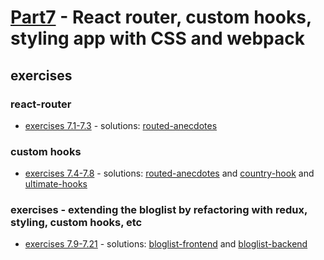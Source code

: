 # [Part7](https://fullstackopen.com/en/part7) - React router, custom hooks, styling app with CSS and webpack

## exercises
### react-router
- [exercises 7.1-7.3](https://fullstackopen.com/en/part7/react_router#exercises-7-1-7-3) - solutions: [routed-anecdotes](https://github.com/mkcyoung/fullstack-helsinki/tree/main/part7/routed-anecdotes)
### custom hooks
- [exercises 7.4-7.8](https://fullstackopen.com/en/part7/custom_hooks#exercises-7-4-7-8) - solutions: [routed-anecdotes](https://github.com/mkcyoung/fullstack-helsinki/tree/main/part7/routed-anecdotes) and [country-hook](https://github.com/mkcyoung/fullstack-helsinki/tree/main/part7/country-hook) and [ultimate-hooks](https://github.com/mkcyoung/fullstack-helsinki/tree/main/part7/ultimate-hooks)
### exercises - extending the bloglist by refactoring with redux, styling, custom hooks, etc
- [exercises 7.9-7.21](https://fullstackopen.com/en/part7/exercises_extending_the_bloglist#exercises-7-9-7-21) - solutions: [bloglist-frontend](https://github.com/mkcyoung/fullstack-helsinki/tree/main/part7/bloglist-frontend) and [bloglist-backend](https://github.com/mkcyoung/fullstack-helsinki/tree/main/part7/bloglist-backend)
